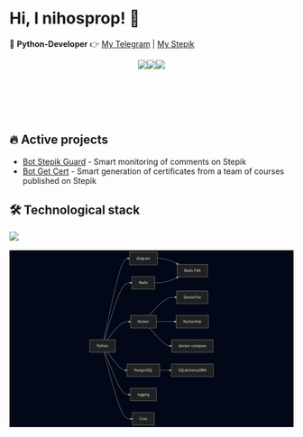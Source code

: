 # Hi, I nihosprop! 👋

🚀 **Python-Developer** 👉 [My Telegram](https://t.me/Shinobiwin) | [My Stepik](https://stepik.org/users/632745189/profile)

<div style="display:flex; justify-content:center;">
  <img height="100" src="https://github-readme-stats.vercel.app/api?username=nihosprop&theme=github_dark&custom_title=Stats&text_bold=false&show_icons=true&rank_icon=github" />
  <img height="100" src="https://github-readme-stats.vercel.app/api/top-langs?username=nihosprop&layout=compact&langs_count=8&custom_title=Languages&text_bold=false&hide_rank=true&theme=github_dark" />
  <img height="100" src="https://github-readme-stats.vercel.app/api/wakatime?username=shinobiwin&layout=compact&card_width=200&theme=github_dark" />
</div>

[//]: # ([![Harlok's WakaTime stats]&#40;https://github-readme-stats.vercel.app/api/wakatime?username=shinobiwin&cache_seconds=1800&#41;]&#40;https://github.com/nihosprop/github-readme-stats&#41;)
## 🔥 Active projects
- [Bot Stepik Guard](https://github.com/nihosprop/bot_stepik_guard.git) - Smart monitoring of comments on Stepik
- [Bot Get Cert](https://github.com/nihosprop/bot_get_cert.git) - Smart generation of certificates from a team of courses published on Stepik

## 🛠️ Technological stack
<p align="left">
  <a href="https://github.com/nihosprop"><img src="https://skillicons.dev/icons?i=python,linux,github,docker,git,redis,postgres,pycharm,bots"></a>
</p>

![Tech Stack](./assets/tech-stack.png)


[//]: # (```mermaid)
[//]: # (graph LR)
[//]: # (    A[Python] --> B[Aiogram])
[//]: # (    B --> BA[Redis FSM])
[//]: # (    C --> BA[Redis FSM])
[//]: # (    A --> C[Redis])
[//]: # (    A --> D[Docker])
[//]: # (    D --> AD[Dockerfile])
[//]: # (    D --> ADA[DockerHub])
[//]: # (    D --> DB[docker-compose])
[//]: # (    A --> E[PostgreSQL])
[//]: # (    E --> AB[SQLAlchemyORM])
[//]: # (    A --> F[logging])
[//]: # (    A --> G[Cron])
